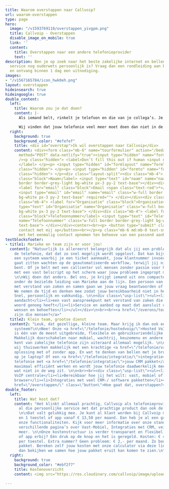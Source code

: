 ```yaml
---
title: Waarom overstappen naar Callvoip?
url: waarom-overstappen
type: page
hero:
  image: "/v1593769110/overstappen_yivgpm.png"
  title: Callvoip - Overstappen
  disable_image_on_mobile: true
  link: ''
  content:
    title: Overstappen naar een andere telefonieprovider
    text: ''
description: Ben je op zoek naar het beste zakelijke internet en bellen aanbod waar
  service nog ouderwets persoonlijk is? Vraag dan een rondleiding aan bij Callvoip
  en ontvang binnen 1 dag een uitnodiging.
images:
- "/v1567165784/icon_hwk0eh.png"
layout: overstappen
hideinsearch: true
hideingoogle: true
double_content:
  left:
    title: Waarom zou je dat doen?
    content: |-
      Als iemand belt, rinkelt je telefoon en die van je collega’s. Je betaalt niet al te veel. Misschien heb je zelfs wel een keuzemenu en andere extra functionaliteiten. Als er iets niet werkt, bel je de helpdesk, geef je je klantnummer door en wordt je verzoek zo efficiënt mogelijk weggewerkt. Kortom: de telefonie zit je niet in de weg.

      Wij vinden dat jouw telefonie veel meer moet doen dan niet in de weg zitten. Een uitgekiend belplan, slimme integraties en alles wat erbij hoort, dragen bij aan de efficiëntie van jouw dagelijkse werk. Zo werkt jouw telefonie vóór jou. En mocht er onverhoopt iets anders moeten, dan staat ons persoonlijke team voor je klaar.
  right:
    background: true
    background_color: "#efefef"
    title: <div id="overstap">Ik wil overstappen naar Callvoip</div>
    content: <div><form class="mb-6" name="tourformulier" action="/bedank/tour/" accept-charset="UTF-8"
      method="POST" data-netlify="true"><input type="hidden" name="form-name" value="tourformulier"
      /><p class="hidden"> <label>Don’t fill this out if human <input name="bot-field">
      </label> </p><p> <input type="hidden" id="formlayout" name="formlayout" value="d-23f3cd981aa749f793cc16353039c3e3"
      class="hidden"> </p><p> <input type="hidden" id="formto" name="formto" value="offerte"
      class="hidden"> </p><div class="layout-split"><div class="mb-4"> <label for="bedrijfsnaam"
      class="block">Naam</label> <input type="text" id="naam" name="naam" class="w-full
      border border-grey-light bg-white px-3 py-2 text-base"></div><div class="mb-4">
      <label for="email" class="block">Email <span class="text-red">*</span></label>
      <input type="email" id="email" name="email" class="w-full border border-grey-light
      bg-white px-3 py-2 text-base" required=""> </div></div><div class="layout-split"><div
      class="mb-4"> <label for="Organisatie" class="block">Organisatie</label> <input
      type="text" id="Organisatie" name="Organisatie" class="w-full border border-grey-light
      bg-white px-3 py-2 text-base"> </div><div class="mb-4"> <label for="Telefoonnummer"
      class="block">Telefoonnummer</label> <input type="text" id="Telefoonnummer"
      name="Telefoonnummer" class="w-full border border-grey-light bg-white px-3 py-2
      text-base"> </div></div><center><br><p> <button type="submit" class="button">Neem
      contact met mij op</button><br></p><p class="mb-6 md:mb-0 text-sm">Je gaat akkoord
      met het eenmalig contact opnemen ten behoeve van een passend aanbod.</center></p></form></div></div>
textblocksfooter:
- title1: Marieke en team zijn er voor jou!
  content1: "Natuurlijk is allereerst belangrijk dat als jij een probleem hebt met
    de telefonie, dat dat zo snel mogelijk wordt opgelost. Dat kan bijvoorbeeld door
    een systeem waarbij je een ticket aanmaakt, jouw klantnummer invoert en vervolgens
    gaat zitten wachten op de geautomatiseerde workflow, terwijl jij niet bereikbaar
    bent. Of je belt met een callcenter vol mensen zonder passie voor het onderwerp
    met een vast belscript op het scherm waar jouw probleem ingepropt moet worden.
    \n\nWij doen dat anders. Bel ons, je krijgt iemand uit ons compacte expertteam
    onder de bezielde leiding van Marieke aan de lijn. Een persoon van vlees en bloed
    met verstand van zaken en samen gaan we jouw vraag beantwoorden of probleem oplossen.
    We nemen de tijd en denken mee zodat jouw bereikbaarheid niet in het geding komt.
    Snel, persoonlijk en vakkundig. \n\n<div class=\"usp-list\"><ul><li>persoonlijke
    aandacht</li><li>een vast aanspreekpunt met verstand van zaken die aan een half
    woord genoeg heeft</li><li>Service en aanbod op maat dat aansluit op de specifieke
    wensen en behoeftes</li></ul></div>\n<br><br><a href=\"/overons/team/\" class=\"button\">Wie
    zijn die mensen?</a>"
  title2: Klein team, grootse dienst
  content2: "Leuk, dat gezellige, kleine team. Maar krijg ik dan ook een klein, beperkt
    systeem?\n\nNee! Onze <a href=\"/telefonie/hostedvoip/\">Hosted VoIP centrale</a>
    is één van de meest uitgebreide, flexibele en gebruiksvriendelijke op de markt.
    Makkelijk doorschakelen naar mobiel, wachtrij, keuzemenu en andere zaken die je
    kent van zakelijke telefonie zijn uiteraard allemaal mogelijk. \n\nBovendien maken
    wij thuiswerken makkelijk met een krachtige <a href=\"/telefonie/vastmobiel/\">vast-mobiel</a>
    oplossing met of zonder app. En wat te denken van bellen met je browser, gewoon
    op je laptop? Of een <a href=\"/telefonie/integratie/\">integratie</a> van jouw
    telefonie met <a href=\"/telefonie/integratie/\">jouw CRM pakket</a>? Zo kun je
    maximaal efficiënt werken en wordt jouw telefonie daadwerkelijk meer dan iets
    wat niet in de weg zit. \n\n<br><br><div class=\"usp-list\"><ul><li>Geavanceerde
    VoIP centrale</li><li>Bereikbaar hoe jij het wilt: vast, mobiel of zelfs via je
    browser</li><li>Integraties met veel CRM-/ software pakketten</li></ul></div><br><br><a
    href=\"/overstappen/\" class=\"button\">Hoe gaat dat, overstappen?</a>"
double_footer:
  left:
    title: Wat kost dat?
    content: "Het klinkt allemaal prachtig, Callvoip als telefonieprovider. Maar kost
      al die persoonlijke service met dat prachtige product dan ook de hoofdprijs?
      \n\nDat valt gelukkig mee. Je kunt al klant worden bij Callvoip met 1 nummer
      en 1 toestel of app vanaf € 13,50 per maand. Dan heb je al een groot deel van
      onze functionaliteiten. Kijk voor meer informatie over onze standaarden op de
      verschillende pagina’s over Vast-Mobiel, Integraties met CRM, veiligheid en
      meer. \n\nOnze kostenstructuur is verder transparant en flexibel. Een toestel
      of app erbij? Één druk op de knop en het is geregeld. Kosten: € 4,- per maand
      per toestel. Extra nummer? Geen probleem: € 2,- per maand. Zo bouw je jouw eigen
      pakket. Bereken zelf jouw kosten met onze calculator via deze link. Of bel ons,
      dan bekijken we samen hoe jouw pakket eruit kan komen te zien.\n"
  right:
    background: true
    background_color: "#ebf2f7"
    title: Kostenoverzicht
    content: <img src="https://res.cloudinary.com/callvoip/image/upload/v1572861318/voorbeeld_pl0ubu.png">

---
```

